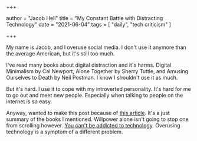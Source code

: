 +++

author = "Jacob Hell"
title = "My Constant Battle with Distracting Technology"
date = "2021-06-04"
tags = [
    "daily", "tech criticism"
]

+++

<!--more-->

My name is Jacob, and I overuse social media. I don't use it anymore than the average American, but it's still too much.

I've read many books about digital distraction and it's harms. Digital Minimalism by Cal Newport, Alone Together by Sherry Tuttle, and Amusing Ourselves to Death by Neil Postman. I know I shouldn't use it as much.

But it's hard. I use it to cope with my introverted personality. It's hard for me to go out and meet new people. Especially when talking to people on the internet is so easy.

Anyway, wanted to make this post because of [this article](https://quintusertorius.com/letyourmindrest/). It's a just summary of the books I mentioned. Willpower alone isn't going to stop one from scrolling however. [You can't be addicted to technology](../not-addicted-to-technology-review/). Overusing technology is a symptom of a different problem.